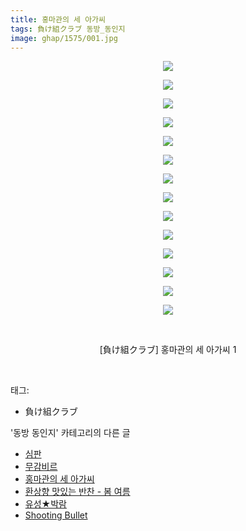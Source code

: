 ```yaml
---
title: 홍마관의 세 아가씨
tags: 負け組クラブ 동방_동인지
image: ghap/1575/001.jpg
---
```

<div class="article">
<p style="text-align: center; clear: none; float: none;"><img src="{{ site.nasurl }}/ghap/1575/001.jpg"/></p>
<p style="text-align: center; clear: none; float: none;"><img src="{{ site.nasurl }}/ghap/1575/002.jpg"/></p>
<p style="text-align: center; clear: none; float: none;"><img src="{{ site.nasurl }}/ghap/1575/003.jpg"/></p>
<p style="text-align: center; clear: none; float: none;"><img src="{{ site.nasurl }}/ghap/1575/004.jpg"/></p>
<p style="text-align: center; clear: none; float: none;"><img src="{{ site.nasurl }}/ghap/1575/005.jpg"/></p>
<p style="text-align: center; clear: none; float: none;"><img src="{{ site.nasurl }}/ghap/1575/006.jpg"/></p>
<p style="text-align: center; clear: none; float: none;"><img src="{{ site.nasurl }}/ghap/1575/007.jpg"/></p>
<p style="text-align: center; clear: none; float: none;"><img src="{{ site.nasurl }}/ghap/1575/008.jpg"/></p>
<p style="text-align: center; clear: none; float: none;"><img src="{{ site.nasurl }}/ghap/1575/009.jpg"/></p>
<p style="text-align: center; clear: none; float: none;"><img src="{{ site.nasurl }}/ghap/1575/010.jpg"/></p>
<p style="text-align: center; clear: none; float: none;"><img src="{{ site.nasurl }}/ghap/1575/011.jpg"/></p>
<p style="text-align: center; clear: none; float: none;"><img src="{{ site.nasurl }}/ghap/1575/012.jpg"/></p>
<p style="text-align: center; clear: none; float: none;"><img src="{{ site.nasurl }}/ghap/1575/013.jpg"/></p>
<p style="text-align: center; clear: none; float: none;"><img src="{{ site.nasurl }}/ghap/1575/014.jpg"/></p>
<p style="text-align: center; clear: none; float: none;"><br/></p>
<p style="text-align: center; clear: none; float: none;">[負け組クラブ] 홍마관의 세 아가씨 1</p>
<p><br/></p>
</div><div class="tagTrail">
<p>태그: </p>
<ul>
<li>負け組クラブ</li>
</ul>
</div><div class="another">
<p>'동방 동인지' 카테고리의 다른 글</p>
<ul>
<li><a href="/2016-08-15-ghap_1577">심판</a></li>
<li><a href="/2016-08-15-ghap_1576">무감비르</a></li>
<li><a href="/2016-08-15-ghap_1575">홍마관의 세 아가씨</a></li>
<li><a href="/2016-08-15-ghap_1574">환상향 맛있는 반찬 - 봄 여름</a></li>
<li><a href="/2016-08-14-ghap_1573">유성★박람</a></li>
<li><a href="/2016-08-14-ghap_1572">Shooting Bullet</a></li>
</ul>
</div><div class="cb_module cb_fluid">
<div class="cb_wrt cb_profile">
</div><!-- commentList close -->
</div>